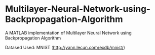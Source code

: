 # Multilayer-Neural-Network-using-Backpropagation-Algorithm
A MATLAB implementation of Multilayer Neural Network using Backpropagation Algorithm

Datased Used: MNIST (http://yann.lecun.com/exdb/mnist/)
